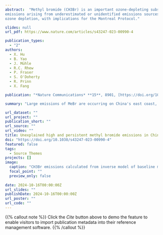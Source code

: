 ```yaml
---
abstract:  "Methyl bromide (CH3Br) is an important ozone-depleting substance whose use is regulated under the Montreal Protocol. Quantifying emissions on the national scale is required to assess compliance with the Montreal Protocol and thereby ensure the timely recovery of the ozone layer. However, the spatial-temporal patterns of China’s national CH3Br emissions remain unclear. Here we estimate the national emissions of CH3Br in China during 2011−2020 using atmospheric observations at 10 sites across China combined with an inversion technique (top-down) and compare those with an updated inventory of identified emission sources (bottom-up). Measured CH3Br mole fractions are enhanced well above the background mole fractions, especially at sites in eastern China. Topdown emission estimates exceed bottom-up estimates by 5.5 ± 1.4 gigagrams per year, with the largest fraction (60%) of observationally derived CH3Br
emissions arising from underestimated or unidentified emissions sources. This study shows the potential impacts of the unaccounted emissions on stratospheric
ozone depletion, with implications for the Montreal Protocol."

slides: null
url_pdf: https://www.nature.com/articles/s43247-023-00990-4 

publication_types:
  - "2"
authors:
  - X. Hu
  - B. Yao
  - J. Mühle 
  - R.C. Rhew 
  - P. Fraser
  - S. O'Doherty
  - R. Prinn
  - X. Fang

publication: "*Nature Communications* **15**, 8901, [https://doi.org/10.1038/s43247-023-00990-4]"

summary: "Large emissions of MeBr are occurring on China's east coast, where the density of industry is located"

url_dataset: ""
url_project: ""
publication_short: ""
url_source: ""
url_video: ""
title: Unexplained high and persistent methyl bromide emissions in China
doi: "https://doi.org/10.1038/s43247-023-00990-4"
featured: false
tags:
  - Source Themes
projects: []
image:
  caption: "CH3Br emissions calculated from inverse model of baseline measurements (Fig 2 in paper) "
  focal_point: ""
  preview_only: false  
  
date: 2024-10-16T00:00:00Z  
url_slides: ""
publishDate: 2024-10-16T00:00:00Z
url_poster: ""
url_code: ""
---
```


{{% callout note %}}
Click the *Cite* button above to demo the feature to enable visitors to import publication metadata into their reference management software.
{{% /callout %}}
